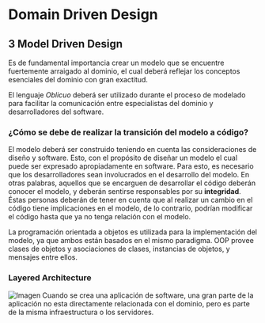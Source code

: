 # Domain Driven Design

## 3 Model Driven Design
Es de fundamental importancia crear un modelo que se encuentre fuertemente arraigado al dominio, el cual deberá reflejar los conceptos esenciales del dominio con gran exactitud.

El lenguaje *Oblicuo* deberá ser utilizado durante el proceso de modelado para facilitar la comunicación entre especialistas del dominio y desarrolladores del software.

### ¿Cómo se debe de realizar la transición del modelo a código?

El modelo deberá ser construido teniendo en cuenta las consideraciones de diseño y software. Esto, con el propósito de diseñar un modelo el cual puede ser expresado apropiadamente en software. Para esto, es necesario que los desarrolladores sean involucrados en el desarrollo del modelo. En otras palabras, aquellos que se encarguen de desarrollar el código deberán conocer el modelo, y deberán sentirse responsables por su **integridad**. Éstas personas deberán de tener en cuenta que al realizar un cambio en el código tiene implicaciones en el modelo, de lo contrario, podrían modificar el código hasta que ya no tenga relación con el modelo. 

La programación orientada a objetos es utilizada para la implementación del modelo, ya que ambos están basados en el mismo paradigma.  OOP  provee clases de objetos y asociaciones de clases, instancias de objetos, y mensajes entre ellos.


### Layered Architecture

![Imagen](~/Pictures/screenshot_20171228_142937.png)
Cuando se crea una aplicación de software, una gran parte de la aplicación no esta directamente relacionada con el dominio, pero es parte de la misma infraestructura o los servidores.
